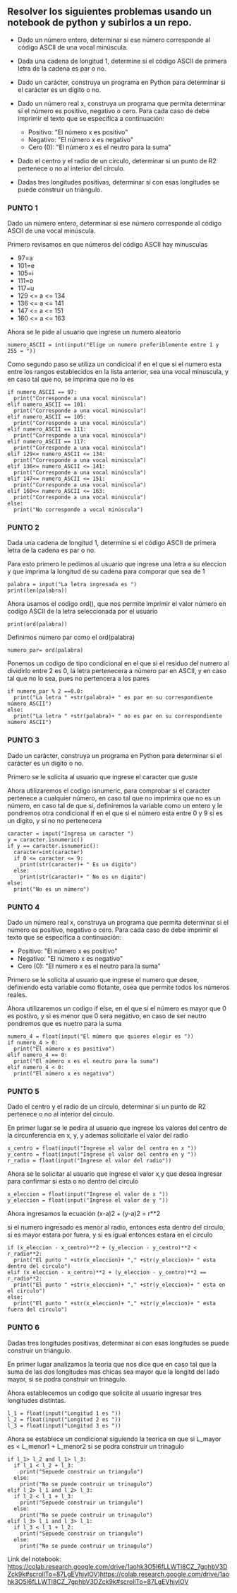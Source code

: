 ## Resolver los siguientes problemas usando un notebook de python y subirlos a un repo.

* Dado un número entero, determinar si ese número corresponde al código ASCII de una vocal minúscula.

* Dada una cadena de longitud 1, determine si el código ASCII de primera letra de la cadena es par o no.

* Dado un carácter, construya un programa en Python para determinar si el carácter es un dígito o no.

* Dado un número real x, construya un programa que permita determinar si el número es positivo, negativo o cero. Para cada caso de debe imprimir el texto que se especifica a continuación:
  * Positivo: "El número x es positivo"
  * Negativo: "El número x es negativo"
  * Cero (0): "El número x es el neutro para la suma"

* Dado el centro y el radio de un círculo, determinar si un punto de R2 pertenece o no al interior del círculo.

* Dadas tres longitudes positivas, determinar si con esas longitudes se puede construir un triángulo.

### PUNTO 1
Dado un número entero, determinar si ese número corresponde al código ASCII de una vocal minúscula.

Primero revisamos en que números del código ASCII hay minusculas

* 97=a
* 101=e
* 105=i
* 111=o
* 117=u
* 129 <= a <= 134
* 136 <= a <= 141
* 147 <= a <= 151
* 160 <= a <= 163

Ahora se le pide al usuario que ingrese un  numero aleatorio

  
```
numero_ASCII = int(input("Elige un numero preferiblemente entre 1 y 255 = "))
```

Como segundo paso se utiliza un condicioal if en el que si el numero esta entre los rangos establecidos en la lista anterior, sea una vocal minuscula, y en caso tal que no, se imprima que no lo es

```
if numero_ASCII == 97:
  print("Corresponde a una vocal minúscula")
elif numero_ASCII == 101:
  print("Corresponde a una vocal minúscula")
elif numero_ASCII == 105:
  print("Corresponde a una vocal minúscula")
elif numero_ASCII == 111:
  print("Corresponde a una vocal minúscula")
elif numero_ASCII == 117:
  print("Corresponde a una vocal minúscula")
elif 129<= numero_ASCII <= 134:
  print("Corresponde a una vocal minúscula")
elif 136<= numero_ASCII <= 141:
  print("Corresponde a una vocal minúscula")
elif 147<= numero_ASCII <= 151:
  print("Corresponde a una vocal minúscula")
elif 160<= numero_ASCII <= 163:
  print("Corresponde a una vocal minúscula")
else:
  print("No corresponde a vocal minúscula")
```

### PUNTO 2

Dada una cadena de longitud 1, determine si el código ASCII de primera letra de la cadena es par o no.

Para esto primero le pedimos al usuario que ingrese una letra a su eleccion y que imprima la longitud de su cadena para comporar que sea de 1

```
palabra = input("La letra ingresada es ")
print(len(palabra))
```

Ahora usamos el codigo ord(), que nos permite imprimir el valor número en codigo ASCII de la letra seleccionada por el usuario

```
print(ord(palabra))
```

Definimos número par como el ord(palabra)

```
numero_par= ord(palabra)
```

Ponemos un codigo de tipo condicional en el que si el residuo del numero al dividirlo entre 2 es 0, la letra pertenecera a número par en ASCII, y en caso tal que no lo sea, pues no pertencera a los pares

```
if numero_par % 2 ==0.0:
  print("La letra " +str(palabra)+ " es par en su correspondiente número ASCII")
else:
  print("La letra " +str(palabra)+ " no es par en su correspondiente número ASCII")
```

### PUNTO 3

Dado un carácter, construya un programa en Python para determinar si el carácter es un dígito o no.


Primero se le solicita al usuario que ingrese el caracter que guste

Ahora utilizaremos el codigo isnumeric, para comprobar si el caracter pertenece a cualquier número, en caso tal que no imprimira que no es un número, en caso tal de que si, definiremos la variable como un entero y le pondremos otra condicional if en el que si el número esta entre 0 y 9 si es un digito, y si no no pertenecera

```
caracter = input("Ingresa un caracter ")
y = caracter.isnumeric()
if y == caracter.isnumeric():
  caracter=int(caracter)
  if 0 <= caracter <= 9:
    print(str(caracter)+ " Es un digito")
  else:
    print(str(caracter)+ " No es un digito")
else:
  print("No es un número")
```

### PUNTO 4

Dado un número real x, construya un programa que permita determinar si el número es positivo, negativo o cero. Para cada caso de debe imprimir el texto que se especifica a continuación:
  * Positivo: "El número x es positivo"
  * Negativo: "El número x es negativo"
  * Cero (0): "El número x es el neutro para la suma"

Primero se le solicita al usuario que ingrese el numero que desee, definiendo esta variable como flotante, osea que permite todos los números reales.

Ahora utilizaremos un codigo if else, en el que si el número es mayor que 0 es postivo, y si es menor que 0 sera negativo, en caso de ser neutro pondremos que es nuetro para la suma

```
numero_4 = float(input("El múmero que quieres elegir es "))
if numero_4 > 0:
  print("El número x es positivo")
elif numero_4 == 0:
  print("El número x es el neutro para la suma")
elif numero_4 < 0:
  print("El número x es negativo")
```

### PUNTO 5

Dado el centro y el radio de un círculo, determinar si un punto de R2 pertenece o no al interior del círculo.


En primer lugar se le pedira al usuario que ingrese los valores del centro de la circunferencia en x, y, y ademas solicitarle el valor del radio

```
x_centro = float(input("Ingrese el valor del centro en x "))
y_centro = float(input("Ingrese el valor del centro en y "))
r_radio = float(input("Ingrese el valor del radio"))
```

Ahora se le solicitar al usuario que ingrese el valor x,y que desea ingresar para confirmar si esta o no dentro del circulo

```
x_eleccion = float(input("Ingrese el valor de x "))
y_eleccion = float(input("Ingrese el valor de y "))
```

Ahora ingresamos la ecuación (x-a)2 + (y-a)2 = r**2

si el numero ingresado es menor al radio, entonces esta dentro del circulo, si es mayor estara por fuera, y si es igual entonces estara en el circulo

```
if (x_eleccion - x_centro)**2 + (y_eleccion - y_centro)**2 < r_radio**2:
  print("El punto " +str(x_eleccion)+ "," +str(y_eleccion)+ " esta dentro del circulo")
elif (x_eleccion - x_centro)**2 + (y_eleccion - y_centro)**2 == r_radio**2:
  print("El punto " +str(x_eleccion)+ "," +str(y_eleccion)+ " esta en el circulo")
else:
  print("El punto " +str(x_eleccion)+ "," +str(y_eleccion)+ " esta fuera del circulo")
```

### PUNTO 6

Dadas tres longitudes positivas, determinar si con esas longitudes se puede construir un triángulo.

En primer lugar analizamos la teoria que nos dice que en caso tal que la suma de las dos longitudes mas chicas sea mayor que la longitd del lado mayor, si se podra construir un trinagulo.

Ahora establecemos un codigo que solicite al usuario ingresar tres longitudes distintas.

```
l_1 = float(input("Longitud 1 es "))
l_2 = float(input("Longitud 2 es "))
l_3 = float(input("Longitud 3 es "))
```

Ahora se establece un condicional siguiendo la teorica en que si L_mayor es < L_menor1 + L_menor2 si se podra construir un trinagulo

```
if l_1> l_2 and l_1> l_3:
  if l_1 < l_2 + l_3:
    print("Sepuede construir un triangulo")
  else:
    print("No se puede contruir un trinagulo")
elif l_2> l_1 and l_2> l_3:
  if l_2 < l_1 + l_3:
    print("Sepuede construir un triangulo")
  else:
    print("No se puede contruir un trinagulo")
elif l_3> l_1 and l_3> l_1:
  if l_3 < l_1 + l_2:
    print("Sepuede construir un triangulo")
  else:
    print("No se puede contruir un trinagulo")
```

Link del notebook: https://colab.research.google.com/drive/1aohk3O5l6fLLWTl8CZ_7gphbV3DZck9k#scrollTo=87LgEVhjylOV)https://colab.research.google.com/drive/1aohk3O5l6fLLWTl8CZ_7gphbV3DZck9k#scrollTo=87LgEVhjylOV

